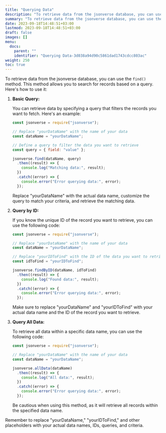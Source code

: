 ```yaml
---
title: "Querying Data"
description: "To retrieve data from the jsonverse database, you can use the `find()` method. This method allows you to search for records based on a query. Here's how to use it:"
summary: "To retrieve data from the jsonverse database, you can use the `find()` method. This method allows you to search for records based on a query. Here's how to use it:"
date: 2023-09-18T14:48:51+03:00
lastmod: 2023-09-18T14:48:51+03:00
draft: false
images: []
menu:
  docs:
    parent: ""
    identifier: "Querying Data-3d038a94d90c5861dad1743cdcc803ac"
weight: 250
toc: true
---
```


To retrieve data from the jsonverse database, you can use the `find()` method. This method allows you to search for records based on a query. Here's how to use it:

1. **Basic Query:**

   You can retrieve data by specifying a query that filters the records you want to fetch. Here's an example:

   ```js
   const jsonverse = require("jsonverse");

   // Replace "yourDataName" with the name of your data
   const dataName = "yourDataName";

   // Define a query to filter the data you want to retrieve
   const query = { field: "value" };

   jsonverse.find(dataName, query)
     .then((result) => {
       console.log("Matching data:", result);
     })
     .catch((error) => {
       console.error("Error querying data:", error);
     });
   ```
   
   Replace "yourDataName" with the actual data name, customize the query to match your criteria, and retrieve the matching data.

2. **Query by ID:**

   If you know the unique ID of the record you want to retrieve, you can use the following code:

   ```js
   const jsonverse = require("jsonverse");

   // Replace "yourDataName" with the name of your data
   const dataName = "yourDataName";

   // Replace "yourIDToFind" with the ID of the data you want to retrieve
   const idToFind = "yourIDToFind";

   jsonverse.findByID(dataName, idToFind)
     .then((result) => {
       console.log("Found data:", result);
     })
     .catch((error) => {
       console.error("Error querying data:", error);
     });
   ```
   
   Make sure to replace "yourDataName" and "yourIDToFind" with your actual data name and the ID of the record you want to retrieve.

3. **Query All Data:**

   To retrieve all data within a specific data name, you can use the following code:

   ```js
   const jsonverse = require("jsonverse");

   // Replace "yourDataName" with the name of your data
   const dataName = "yourDataName";

   jsonverse.allData(dataName)
     .then((result) => {
       console.log("All data:", result);
     })
     .catch((error) => {
       console.error("Error querying data:", error);
     });
   ```
   
   Be cautious when using this method, as it will retrieve all records within the specified data name.

Remember to replace "yourDataName," "yourIDToFind," and other placeholders with your actual data names, IDs, queries, and criteria.
